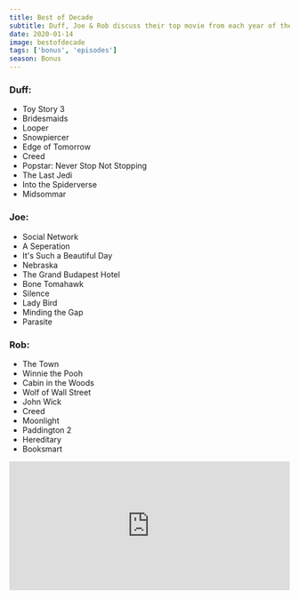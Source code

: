 ```yaml
---
title: Best of Decade
subtitle: Duff, Joe & Rob discuss their top movie from each year of the decade. Find out how many times they actually agree.
date: 2020-01-14
image: bestofdecade
tags: ['bonus', 'episodes']
season: Bonus
---
```

<div class="flex-grid">
<div>
<h3>Duff:</h3>
<ul class="links">
<li>Toy Story 3</li>
<li>Bridesmaids</li>
<li>Looper</li>
<li>Snowpiercer</li>
<li>Edge of Tomorrow</li>
<li>Creed</li>
<li>Popstar: Never Stop Not Stopping</li>
<li>The Last Jedi</li>
<li>Into the Spiderverse</li>
<li>Midsommar</li>
</ul>
</div>
<div>
<h3>Joe:</h3>
<ul class="links">
<li>Social Network</li>
<li>A Seperation</li>
<li>It's Such a Beautiful Day</li>
<li>Nebraska</li>
<li>The Grand Budapest Hotel</li>
<li>Bone Tomahawk</li>
<li>Silence</li>
<li>Lady Bird</li>
<li>Minding the Gap</li>
<li>Parasite</li>
</ul>
</div>
<div>
<h3>Rob:</h3>
<ul class="links">
<li>The Town</li>
<li>Winnie the Pooh</li>
<li>Cabin in the Woods</li>
<li>Wolf of Wall Street</li>
<li>John Wick</li>
<li>Creed</li>
<li>Moonlight</li>
<li>Paddington 2</li>
<li>Hereditary</li>
<li>Booksmart</li>
</ul>
</div>
</div>
<iframe title="Spotify: Best of Decade" src="https://open.spotify.com/embed-podcast/episode/4vee6T352CYuHYsYj57wFK" width="100%" height="232" frameborder="0" allowtransparency="true" allow="encrypted-media"></iframe>